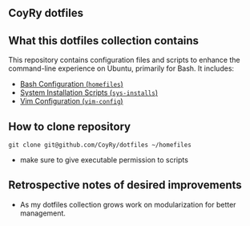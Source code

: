 ## CoyRy dotfiles

## What this dotfiles collection contains
This repository contains configuration files and scripts to enhance the command-line experience on Ubuntu, primarily for Bash.  It includes:
* [Bash Configuration (`homefiles`)](#bash-configuration-homefiles)
* [System Installation Scripts (`sys-installs`)](#system-installation-scripts-sys-installs)
* [Vim Configuration (`vim-config`)](#vim-configuration-vim-config)

## How to clone repository
`git clone git@github.com/CoyRy/dotfiles ~/homefiles`

* make sure to give executable permission to scripts
 
## Retrospective notes of desired improvements

* As my dotfiles collection grows work on modularization for better management.

